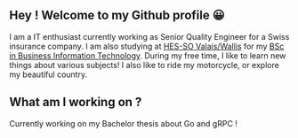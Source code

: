 ## Hey ! Welcome to my Github profile 😀

I am a IT enthusiast currently working as Senior Quality Engineer for a Swiss insurance company. I am also studying at [HES-SO Valais/Wallis](http://www.hevs.ch) for my [BSc in Business Information Technology](https://www.hevs.ch/en/hautes-ecoles/school-of-management/business-information-technology/bachelor-s-degree-in-business-information-technology-200049/). During my free time, I like to learn new things about various subjects! I also like to ride my motorcycle, or explore my beautiful country.

## What am I working on ?
Currently working on my Bachelor thesis about Go and gRPC !
